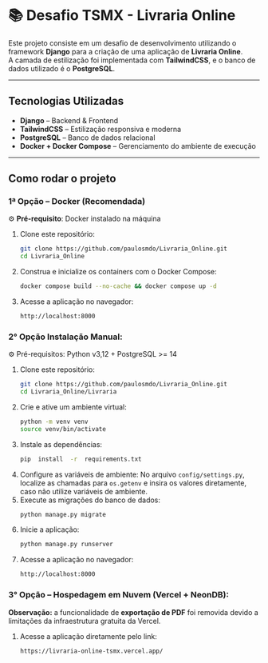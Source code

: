 
# 📚 Desafio TSMX - Livraria Online  

Este projeto consiste em um desafio de desenvolvimento utilizando o framework **Django** para a criação de uma aplicação de **Livraria Online**.  
A camada de estilização foi implementada com **TailwindCSS**, e o banco de dados utilizado é o **PostgreSQL**.  

---

## Tecnologias Utilizadas
- **Django** – Backend & Frontend
- **TailwindCSS** – Estilização responsiva e moderna  
- **PostgreSQL** – Banco de dados relacional  
- **Docker + Docker Compose** – Gerenciamento do ambiente de execução  



---

## Como rodar o projeto
### 1ª Opção – Docker (Recomendada)  
⚙️ **Pré-requisito**: Docker instalado na máquina  
1. Clone este repositório:  
   ```bash
   git clone https://github.com/paulosmdo/Livraria_Online.git
   cd Livraria_Online   
2. Construa e inicialize os containers com o Docker Compose:
	 ```bash
	 docker compose build --no-cache && docker compose up -d
3. Acesse a aplicação no navegador:
	```bash	
	http://localhost:8000
### 2° Opção Instalação Manual:
⚙️ Pré-requisitos: Python v3,12 + PostgreSQL >= 14
1. Clone este repositório:  
   ```bash
   git clone https://github.com/paulosmdo/Livraria_Online.git
   cd Livraria_Online/Livraria   
 2. Crie e ative um ambiente virtual:
	 ```bash
	 python -m venv venv
	 source venv/bin/activate
 3. Instale as dependências:
	 ```bash
	 pip  install  -r  requirements.txt
 4. Configure as variáveis de ambiente:
	 No arquivo `config/settings.py`, localize as chamadas para `os.getenv` e insira os valores diretamente, caso não utilize variáveis de ambiente.
 5. Execute as migrações do banco de dados:
	 ```bash
	 python manage.py migrate
 6. Inicie a aplicação:
	 ```bash
	 python manage.py runserver
7. Acesse a aplicação no navegador:
	```bash	
	http://localhost:8000
### 3° Opção – Hospedagem em Nuvem (Vercel + NeonDB):
**Observação:** a funcionalidade de **exportação de PDF** foi removida devido a limitações da infraestrutura gratuita da Vercel.
1. Acesse a aplicação diretamente pelo link:
	```bash	
	https://livraria-online-tsmx.vercel.app/
